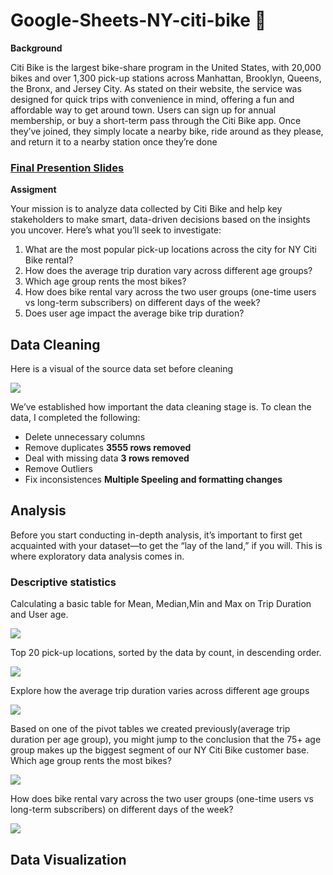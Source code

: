 # Google-Sheets-NY-citi-bike 🚴

**Background** 

 Citi Bike is the largest bike-share program in the United States, with 20,000 bikes and over 1,300 pick-up stations across Manhattan, Brooklyn, Queens, the Bronx, and Jersey City. As stated on their website, the service was designed for quick trips with convenience in mind, offering a fun and affordable way to get around town. Users can sign up for annual membership, or buy a short-term pass through the Citi Bike app. Once they’ve joined, they simply locate a nearby bike, ride around as they please, and return it to a nearby station once they’re done 

### [Final Presention Slides]()


**Assigment**

Your mission is to analyze data collected by Citi Bike and help key stakeholders to make smart, data-driven decisions based on the insights you uncover. Here’s what you’ll seek to investigate:

 1. What are the most popular pick-up locations across the city for NY Citi Bike rental?
 2. How does the average trip duration vary across different age groups?
 3. Which age group rents the most bikes?
 4. How does bike rental vary across the two user groups (one-time users vs long-term subscribers) on different days of the week?
 5. Does user age impact the average bike trip duration?

## **Data Cleaning** 

Here is a visual of the source data set before cleaning 

<image src="https://github.com/sgreenley/google-sheets-NY-citi-bike/blob/main/assets/Ny%20unclean.png" >

We’ve established how important the data cleaning stage is. To clean the data, I completed the following: 
- Delete unnecessary columns 
- Remove duplicates **3555 rows removed** 
- Deal with missing data **3 rows removed** 
- Remove Outliers
- Fix inconsistences **Multiple Speeling and formatting changes**


## **Analysis** 
Before you start conducting in-depth analysis, it’s important to first get acquainted with your dataset—to get the “lay of the land,” if you will. This is where exploratory data analysis comes in.

### Descriptive statistics 

Calculating a basic table for Mean, Median,Min and Max on Trip Duration and User age. 

<image src="https://github.com/sgreenley/google-sheets-NY-citi-bike/blob/main/assets/Desc%20Stat.png" >

Top 20 pick-up locations, sorted by the data by count, in descending order.

<image src="https://github.com/sgreenley/google-sheets-NY-citi-bike/blob/main/assets/Desc%20Count.png" >

Explore how the average trip duration varies across different age groups

<image src="https://github.com/sgreenley/google-sheets-NY-citi-bike/blob/main/assets/Desc%20Dur.png" >

Based on one of the pivot tables we created previously(average trip duration per age group), you might jump to the conclusion that the 75+ age group makes up the biggest segment of our NY Citi Bike customer base. Which age group rents the most bikes? 

<image src="https://github.com/sgreenley/google-sheets-NY-citi-bike/blob/main/assets/Desc%20Most.png" >

How does bike rental vary across the two user groups (one-time users vs long-term subscribers) on different days of the week? 

<image src="https://github.com/sgreenley/google-sheets-NY-citi-bike/blob/main/assets/Desc%20Sub.png" >

## **Data Visualization**
